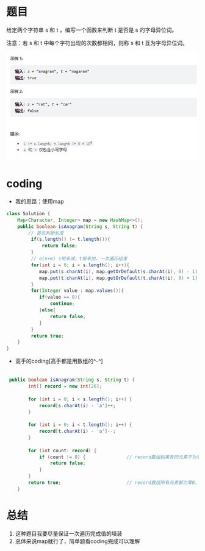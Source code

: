 # 题目
给定两个字符串 s 和 t ，编写一个函数来判断 t 是否是 s 的字母异位词。

注意：若 s 和 t 中每个字符出现的次数都相同，则称 s 和 t 互为字母异位词。

![](../img/2023-01-18-16-44-36.png)


# coding

- 我的思路：使用map
```java
class Solution {
    Map<Character, Integer> map = new HashMap<>();
    public boolean isAnagram(String s, String t) {
        // 首先判断长度
         if(s.length() != t.length()){
             return false;
         }
         // o(n+m) s用来减，t用来加，一次遍历结束
         for(int i = 0; i < s.length(); i++){
            map.put(s.charAt(i), map.getOrDefault(s.charAt(i), 0) - 1);
            map.put(t.charAt(i), map.getOrDefault(t.charAt(i), 0) + 1);
         }
         for(Integer value : map.values()){
            if(value == 0){
                continue;
            }else{
                return false;
            }
         }
         return true;
    }
}
```
- 高手的coding[高手都是用数组的^-^]
```java

 public boolean isAnagram(String s, String t) {
        int[] record = new int[26];

        for (int i = 0; i < s.length(); i++) {
            record[s.charAt(i) - 'a']++; 
        }

        for (int i = 0; i < t.length(); i++) {
            record[t.charAt(i) - 'a']--;
        }
        
        for (int count: record) {
            if (count != 0) {               // record数组如果有的元素不为零0，说明字符串s和t 一定是谁多了字符或者谁少了字符。
                return false;
            }
        }
        return true;                        // record数组所有元素都为零0，说明字符串s和t是字母异位词
    }
```

# 总结
1. 这种题目我要尽量保证一次遍历完成值的填装
2. 总体来说map就行了，简单题看coding完成可以理解